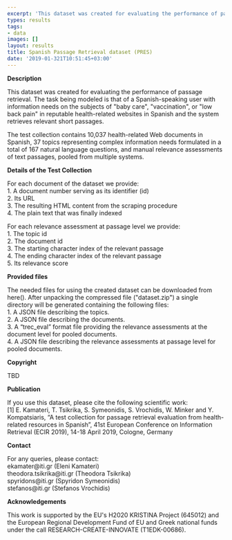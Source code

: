 ```yaml
---
excerpt: 'This dataset was created for evaluating the performance of passage retrieval'
types: results
tags:
- data
images: []
layout: results
title: Spanish Passage Retrieval dataset (PRES)
date: '2019-01-321T10:51:45+03:00'
---
```

<p><b>Description</b></p>
<p>This dataset was created for evaluating the performance of passage retrieval. The task being modeled is that of a Spanish-speaking user with information needs on the subjects of "baby care", "vaccination", or "low back pain" in reputable health-related websites in Spanish and the system retrieves relevant short passages.</p>
</p>The test collection contains 10,037 health-related Web documents in Spanish, 37 topics representing complex information needs formulated in a total of 167 natural language questions, and manual relevance assessments of text passages, pooled from multiple systems.</p>
<p><b>Details of the Test Collection</b></p>
<p>
For each document of the dataset we provide:<br/>
1.	A document number serving as its identifier (id)<br/>
2.	Its URL<br/>
3.	The resulting HTML content from the scraping procedure<br/>
4.	The plain text that was finally indexed<br/>
</p>
<p>
For each relevance assessment at passage level we provide: <br/>
1.	The topic id<br/>
2.	The document id<br/>
3.	The starting character index of the relevant passage<br/>
4.	The ending character index of the relevant passage<br/>
5.	Its relevance score<br/>
</p>
<p><b>Provided files</b></p>
<p>
The needed files for using the created dataset can be downloaded from here(). After unpacking the compressed file ("dataset.zip") a single directory will be generated containing the following files:
<br/>
1.	A JSON file describing the topics.<br/>
2.	A JSON file describing the documents. <br/>
3.	A “trec_eval” format file providing the relevance assessments at the document level for pooled documents.<br/>
4.	A JSON file describing the relevance assessments at passage level for pooled documents. <br/>
</p>
<p><b>Copyright</b></p>
<p>TBD</p>
<p><b>Publication</b></p>
<p>If you use this dataset, please cite the following scientific work:<br/>
[1] E. Kamateri, T. Tsikrika, S. Symeonidis, S. Vrochidis, W. Minker and Y. Kompatsiaris, “A test collection for passage retrieval evaluation from health-related resources in Spanish”, 41st European Conference on Information Retrieval (ECIR 2019), 14-18 April 2019, Cologne, Germany
</p>
<p><b>Contact</b></p>
<p>For any queries, please contact:<br/>
ekamater@iti.gr (Eleni Kamateri)<br/>
theodora.tsikrika@iti.gr (Theodora Tsikrika)<br/>
spyridons@iti.gr (Spyridon Symeonidis)<br/>
stefanos@iti.gr (Stefanos Vrochidis)<br/>
</p>
<p><b>Acknowledgements</b></p>
<p>This work is supported by the EU's H2020 KRISTINA Project (645012) and the European Regional Development Fund of EU and Greek national funds under the call RESEARCH-CREATE-INNOVATE (T1EDK-00686).</p>

